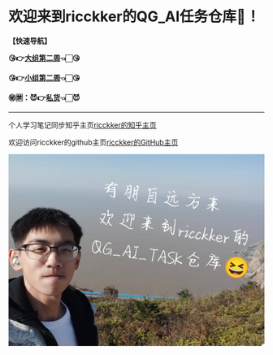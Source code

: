 # 欢迎来到ricckker的QG_AI任务仓库🥳！

**【快速导航】**

**😘👉[大组第二周](https://github.com/kingdomye/qg_ai_tasks/tree/main/01小组/Week_2)👈🏻😘**

**😘👉[小组第二周](https://github.com/kingdomye/qg_ai_tasks/tree/main/02大组/Week_2)👈🏻😘**

**㊙️🈲：😈👉[私货](https://github.com/kingdomye/qg_ai_tasks/tree/main/03私货)👈🏻😈**

------

个人学习笔记同步知乎主页[ricckker的知乎主页](https://www.zhihu.com/people/c-59-82-42)

欢迎访问ricckker的github主页[ricckker的GitHub主页](https://github.com/kingdomye)

<img src="./img/000.jpg" alt="1742213630861" style="zoom:80%;" />
